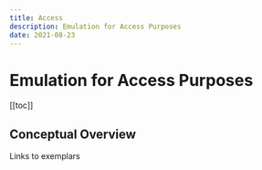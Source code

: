 ```yaml
---
title: Access
description: Emulation for Access Purposes 
date: 2021-08-23
---
```


# Emulation for Access Purposes

[[toc]]


## Conceptual Overview

Links to exemplars

